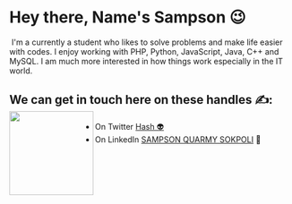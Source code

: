 # Hey there, Name's Sampson 😉

<img src="">
I'm a currently a student who likes to solve problems and make life easier with codes. I enjoy working with PHP, Python, JavaScript, Java, C++ and MySQL. I am much more interested in how things work especially in the IT world.

## We can get in touch here on these handles ✍: <a href="https://github.com/sampson-q/"><img align="left" width="150" height="150" src=""></a>
- On Twitter <a href="https://twitter.com/sampsonquarmy">Hash 👽</a>
- On LinkedIn <a href="https://www.linkedin.com/in/sampson-quarmy-sokpoli-254629202/">SAMPSON QUARMY SOKPOLI</a> 💼
